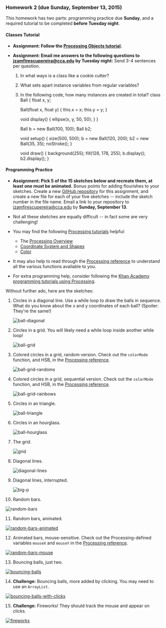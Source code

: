 ### Homework 2 (due Sunday, September 13, 2015)

This homework has two parts: programming practice due **Sunday**, and a required tutorial to be completed **before Tuesday night**.

#### Classes Tutorial ####

- **Assignment: Follow the [Processing Objects tutorial](https://processing.org/tutorials/objects).**

- **Assignment: Email me answers to the following questions to [jzamfirescupereira@cca.edu](mailto:jzamfirescupereira@cca.edu) by Tuesday night:** Send 3-4 sentences per question.
  1. In what ways is a class like a cookie cutter?
  2. What sets apart instance variables from regular variables?
  3. In the following code, how many instances are created in total?
      class Ball {
        float x, y;
  
        Ball(float x, float y) {
          this.x = x;
          this.y = y;
        }
  
        void display() {
          ellipse(x, y, 50, 50);
        }
      }


      Ball b = new Ball(100, 100);
      Ball b2;

      void setup() {
        size(500, 500);
        b = new Ball(120, 200);
        b2 = new Ball(35, 35);
        noStroke();
      }

      void draw() {
        background(255);
        fill(128, 178, 255);
        b.display();
        b2.display();
      }
  

#### Programming Practice ####

- **Assignment: Pick 5 of the 15 sketches below and recreate them, at least one must be animated.** Bonus points for adding flourishes to your sketches. Create a new [GitHub repository](../github-guide.md#to-create-a-new-repository) for this assignment, and create a new file for each of your five sketches -- include the sketch number in the file name. Email a link to your repository to [jzamfirescupereira@cca.edu](mailto:jzamfirescupereira@cca.edu) by **Sunday, September 13**.

- Not all these sketches are equally difficult -- in fact some are very challenging!

- You may find the following [Processing tutorials](https://processing.org/tutorials/) helpful:
  - The [Processing Overview](https://processing.org/tutorials/overview)
  - [Coordinate System and Shapes](https://processing.org/tutorials/drawing)
  - [Color](https://processing.org/tutorials/color)

- It may also help to read through the [Processing reference](http://processing.org/reference/) to understand all the various functions available to you.

- For extra programming help, consider following the [Khan Academy programming tutorials using Processing](https://www.khanacademy.org/computing/computer-programming/programming).

Without further ado, here are the sketches:

1. Circles in a diagonal line. Use a while loop to draw the balls in sequence. What do you know about the x and y coordinates of each ball? (Spoiler: They're the same!)
   
   ![ball-diagonal](img/hw2/ball-diagonal.png)

2. Circles in a grid. You will likely need a while loop inside another while loop!
   
   ![ball-grid](img/hw2/ball-grid.png)

3. Colored circles in a grid, random version. Check out the `colorMode` function, and HSB, in the [Processing reference](http://processing.org/reference).
   
   ![ball-grid-randoms](img/hw2/ball-grid-randoms.png)

4. Colored circles in a grid, sequential version. Check out the `colorMode` function, and HSB, in the [Processing reference](http://processing.org/reference).

   ![ball-grid-rainbows](img/hw2/ball-grid-rainbows.png)

5. Circles in an triangle.

   ![ball-triangle](img/hw2/ball-triangle.png)
   
6. Circles in an hourglass.

   ![ball-hourglass](img/hw2/ball-hourglass.png)

7. The grid.
   
   ![grid](img/hw2/grid.png)
   
8. Diagonal lines.

   ![diagonal-lines](img/hw2/diagonal-lines.png)

9. Diagonal lines, interrupted.

   ![big-p](img/hw2/big-p.png)

10. Random bars.

   ![random-bars](img/hw2/random-bars.png)

11. Random bars, animated.

   [![random-bars-animated](img/hw2/random-bars-animated.png)](http://youtu.be/EA9MqlY56LM)

12. Animated bars, mouse-sensitive. Check out the Processing-defined variables `mouseX` and `mouseY` in the [Processing reference](http://processing.org/reference).

   [![random-bars-mouse](img/hw2/random-bars-mouse.png)](http://youtu.be/3OAKqXS5Lkw)

13. Bouncing balls, just two.

   [![bouncing-balls](img/hw2/bouncing-balls.png)](http://youtu.be/7sfC4-4VoM4)

14. **Challenge:** Bouncing balls, more added by clicking. You may need to use an `ArrayList`.

   [![bouncing-balls-with-clicks](img/hw2/bouncing-balls-with-clicks.png)](http://youtu.be/Tnkhya3Tqu0)

15. **Challenge:** Fireworks! They should track the mouse and appear on clicks.

   [![fireworks](img/hw2/fireworks.png)](http://youtu.be/yNTUEe9cof8)
   